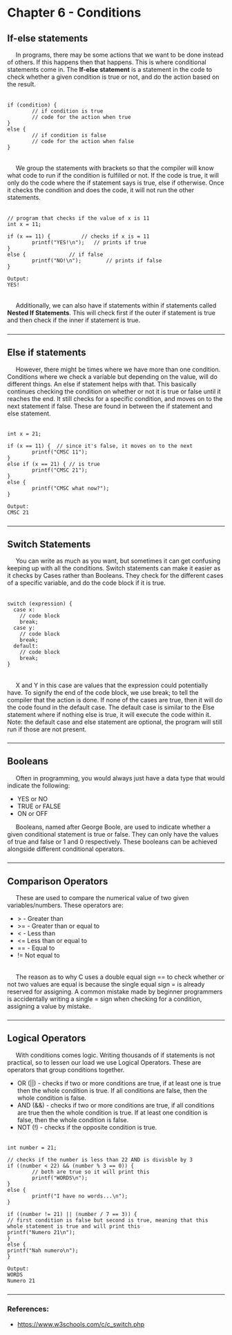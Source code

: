 # Chapter 6 - Conditions

#####

## If-else statements

&nbsp;&nbsp;&nbsp;&nbsp;
In programs, there may be some actions that we want to be done 
instead of others. If this happens then that happens. This is where 
conditional statements come in. The **If-else statement** is a statement 
in the code to check whether a given condition is true or not, and do 
the action based on the result.

######

    if (condition) {
            // if condition is true
            // code for the action when true
    }
    else {
            // if condition is false
            // code for the action when false
    }
    
######

&nbsp;&nbsp;&nbsp;&nbsp;
We group the statements with brackets so that the compiler will know 
what code to run if the condition is fulfilled or not. If the code is 
true, it will only do the code where the if statement says is true, 
else if otherwise. Once it checks the condition and does the code, 
it will not run the other statements.

######

    // program that checks if the value of x is 11
    int x = 11;
     
    if (x == 11) {			// checks if x is = 11
            printf("YES!\n");	// prints if true
    }
    else {				// if false
            printf("NO!\n");		// prints if false
    }
     
    Output:
    YES!

######

&nbsp;&nbsp;&nbsp;&nbsp;
Additionally, we can also have if statements within if statements 
called **Nested If Statements**. This will check first if the outer if 
statement is true and then check if the inner if statement is true.

#####

---

#####

## Else if statements

&nbsp;&nbsp;&nbsp;&nbsp;
However, there might be times where we have more than one condition. 
Conditions where we check a variable but depending on the value, 
will do different things. An else if statement helps with that. This 
basically continues checking the condition on whether or not it is 
true or false until it reaches the end. It still checks for a specific 
condition, and moves on to the next statement if false. These are found 
in between the if statement and else statement.

######

    int x = 21;
     
    if (x == 11) {	// since it's false, it moves on to the next 
            printf("CMSC 11");
    }
    else if (x == 21) {	// is true
            printf("CMSC 21");
    }
    else {
            printf("CMSC what now?");
    }
     
    Output:
    CMSC 21

#####

---

#####

## Switch Statements

&nbsp;&nbsp;&nbsp;&nbsp;
You can write as much as you want, but sometimes it can get confusing 
keeping up with all the conditions. Switch statements can make it 
easier as it checks by Cases rather than Booleans. They check for 
the different cases of a specific variable, and do the code block 
if it is true.

######

    switch (expression) {
      case x:
        // code block
        break;
      case y:
        // code block
        break;
      default:
        // code block
        break;
    }

######

&nbsp;&nbsp;&nbsp;&nbsp;
X and Y in this case are values that the expression could potentially 
have. To signify the end of the code block, we use break; to tell the 
compiler that the action is done. If none of the cases are true, then 
it will do the code found in the default case. The default case is 
similar to the Else statement where if nothing else is true, it will 
execute the code within it. Note: the default case and else statement 
are optional, the program will still run if those are not present.

#####

---

#####

## Booleans

&nbsp;&nbsp;&nbsp;&nbsp;
Often in programming, you would always just have a data type that 
would indicate the following:
- YES or NO
- TRUE or FALSE
- ON or OFF

&nbsp;&nbsp;&nbsp;&nbsp;
Booleans, named after George Boole, are used to indicate whether a 
given conditional statement is true or false. They can only have the 
values of true and false or 1 and 0 respectively. These booleans can 
be achieved alongside different conditional operators.

#####

---

#####

## Comparison Operators

&nbsp;&nbsp;&nbsp;&nbsp;
These are used to compare the numerical value of two given 
variables/numbers. These operators are:  

- \> - Greater than
- \>= - Greater than or equal to
- < - Less than
- <= Less than or equal to
- == - Equal to
- != Not equal to

######

&nbsp;&nbsp;&nbsp;&nbsp;
The reason as to why C uses a double equal sign == to check whether 
or not two values are equal is because the single equal sign = is 
already reserved for assigning. A common mistake made by beginner 
programmers is accidentally writing a single = sign when checking for 
a condition, assigning a value by mistake.

#####

---

#####

## Logical Operators

&nbsp;&nbsp;&nbsp;&nbsp;
With conditions comes logic. Writing thousands of if statements is not 
practical, so to lessen our load we use Logical Operators. These are 
operators that group conditions together.  

- OR (||) - checks if two or more conditions are true, if at least one is true then the whole condition is true. If all conditions are false, then the whole condition is false.
- AND (&&) - checks if two or more conditions are true, if all conditions are true then the whole condition is true. If at least one condition is false, then the whole condition is false.
- NOT (!) - checks if the opposite condition is true.

######

    int number = 21;
     
    // checks if the number is less than 22 AND is divisble by 3
    if ((number < 22) && (number % 3 == 0)) {
            // both are true so it will print this
            printf("WORDS\n");
    }
    else {
            printf("I have no words...\n");
    }
     
    if ((number != 21) || (number / 7 == 3)) {
    // first condition is false but second is true, meaning that this whole statement is true and will print this
    printf("Numero 21\n");
    }
    else {
    printf("Nah numero\n");
    }
     
    Output:
    WORDS 
    Numero 21

#####

---

#####

### References:  

- https://www.w3schools.com/c/c_switch.php
